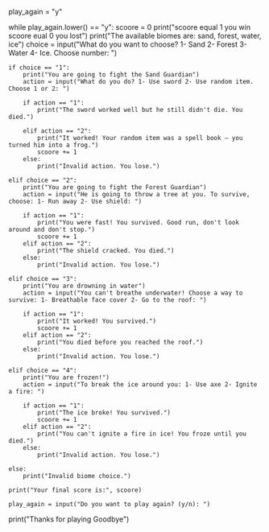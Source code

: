 
play_again = "y"

while play_again.lower() == "y":
    scoore = 0
    print("scoore equal 1 you win scoore eual 0 you lost")
    print("The available biomes are: sand, forest, water, ice")
    choice = input("What do you want to choose? 1- Sand 2- Forest 3- Water 4- Ice. Choose number: ")

    if choice == "1":
        print("You are going to fight the Sand Guardian")
        action = input("What do you do? 1- Use sword 2- Use random item. Choose 1 or 2: ")
        
        if action == "1":
            print("The sword worked well but he still didn't die. You died.")
        
        elif action == "2":
            print("It worked! Your random item was a spell book — you turned him into a frog.")
            scoore += 1
        else:
            print("Invalid action. You lose.")

    elif choice == "2":
        print("You are going to fight the Forest Guardian")
        action = input("He is going to throw a tree at you. To survive, choose: 1- Run away 2- Use shield: ")
        
        if action == "1":
            print("You were fast! You survived. Good run, don't look around and don't stop.")
            scoore += 1
        elif action == "2":
            print("The shield cracked. You died.")
        else:
            print("Invalid action. You lose.")

    elif choice == "3":
        print("You are drowning in water")
        action = input("You can't breathe underwater! Choose a way to survive: 1- Breathable face cover 2- Go to the roof: ")
        
        if action == "1":
            print("It worked! You survived.")
            scoore += 1
        elif action == "2":
            print("You died before you reached the roof.")
        else:
            print("Invalid action. You lose.")

    elif choice == "4":
        print("You are frozen!")
        action = input("To break the ice around you: 1- Use axe 2- Ignite a fire: ")
        
        if action == "1":
            print("The ice broke! You survived.")
            scoore += 1
        elif action == "2":
            print("You can't ignite a fire in ice! You froze until you died.")
        else:
            print("Invalid action. You lose.")
        
    else:
        print("Invalid biome choice.")

    print("Your final score is:", scoore)
    
    play_again = input("Do you want to play again? (y/n): ")

print("Thanks for playing Goodbye")

